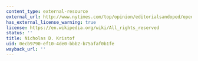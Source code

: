 ```yaml
---
content_type: external-resource
external_url: http://www.nytimes.com/top/opinion/editorialsandoped/oped/columnists/nicholasdkristof/
has_external_license_warning: true
license: https://en.wikipedia.org/wiki/All_rights_reserved
status: ''
title: Nicholas D. Kristof
uid: 0ecb9790-ef10-4de0-bbb2-b75afaf0b1fe
wayback_url: ''
---
```

